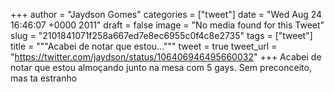 
+++
author = "Jaydson Gomes"
categories = ["tweet"]
date = "Wed Aug 24 16:46:07 +0000 2011"
draft = false
image = "No media found for this Tweet"
slug = "2101841071f258a667ed7e8ec6955c0f4c8e2735"
tags = ["tweet"]
title = """Acabei de notar que estou..."""
tweet = true
tweet_url = "https://twitter.com/jaydson/status/106406946495660032"
+++
Acabei de notar que estou almoçando junto na mesa com 5 gays. Sem preconceito, mas ta estranho
